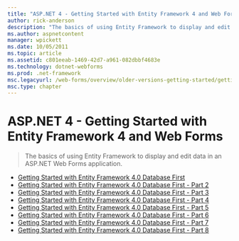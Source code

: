 ```yaml
---
title: "ASP.NET 4 - Getting Started with Entity Framework 4 and Web Forms | Microsoft Docs"
author: rick-anderson
description: "The basics of using Entity Framework to display and edit data in an ASP.NET Web Forms application."
ms.author: aspnetcontent
manager: wpickett
ms.date: 10/05/2011
ms.topic: article
ms.assetid: c801eeab-1469-42d7-a961-082dbbf4683e
ms.technology: dotnet-webforms
ms.prod: .net-framework
msc.legacyurl: /web-forms/overview/older-versions-getting-started/getting-started-with-ef
msc.type: chapter
---
```

ASP.NET 4 - Getting Started with Entity Framework 4 and Web Forms
====================
> The basics of using Entity Framework to display and edit data in an ASP.NET Web Forms application.


- [Getting Started with Entity Framework 4.0 Database First](the-entity-framework-and-aspnet-getting-started-part-1.md)
- [Getting Started with Entity Framework 4.0 Database First - Part 2](the-entity-framework-and-aspnet-getting-started-part-2.md)
- [Getting Started with Entity Framework 4.0 Database First - Part 3](the-entity-framework-and-aspnet-getting-started-part-3.md)
- [Getting Started with Entity Framework 4.0 Database First - Part 4](the-entity-framework-and-aspnet-getting-started-part-4.md)
- [Getting Started with Entity Framework 4.0 Database First - Part 5](the-entity-framework-and-aspnet-getting-started-part-5.md)
- [Getting Started with Entity Framework 4.0 Database First - Part 6](the-entity-framework-and-aspnet-getting-started-part-6.md)
- [Getting Started with Entity Framework 4.0 Database First - Part 7](the-entity-framework-and-aspnet-getting-started-part-7.md)
- [Getting Started with Entity Framework 4.0 Database First - Part 8](the-entity-framework-and-aspnet-getting-started-part-8.md)
